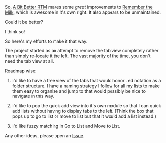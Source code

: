 So, [A Bit Better RTM][] makes some _great_ improvements to [Remember the Milk][], which is awesome in it's own right. It also appears to be unmaintained.

Could it be better?

I think so!

So here's my efforts to make it that way.

The project started as an attempt to remove the tab view completely rather than simply re-locate it the left. The vast majority of the time, you don't need the tab view at all.

Roadmap wise:

1. I'd like to have a tree view of the tabs that would honor `.`ed notation as a folder structure. I have a naming strategy I follow for all my lists to make them easy to organize and jump to that would possibly be nice to navigate in this way.

2. I'd like to pop the quick add view into it's own module so that I can quick add lists without having to display tabs to the left. (Think the box that pops up to go to list or move to list but that it would add a list instead.)

3. I'd like fuzzy matching in Go to List and Move to List.

Any other ideas, please open an [Issue][].



[a bit better rtm]: https://chrome.google.com/webstore/detail/a-bit-better-rtm/glcdefibajbglmeelclffdbakgjjjopc?hl=en
[remember the milk]: http://www.rememberthemilk.com/
[issue]: https://github.com/timvisher/abitbetterrtm/issues
